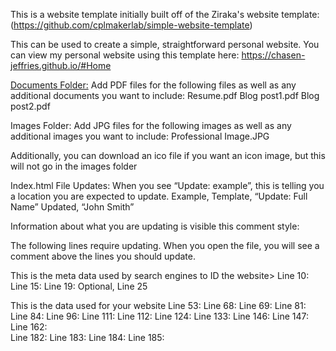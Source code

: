 This is a website template initially built off of the Ziraka's website template:
(https://github.com/cplmakerlab/simple-website-template)

This can be used to create a simple, straightforward personal website.
You can view my personal website using this template here:
https://chasen-jeffries.github.io/#Home


<u>Documents Folder:</u>
Add PDF files for the following files as well as any additional documents you want to include:
	Resume.pdf
	Blog post1.pdf
	Blog post2.pdf


Images Folder:
Add JPG files for the following images as well as any additional images you want to include:
	Professional Image.JPG

Additionally, you can download an ico file if you want an icon image, but this will not go in the images folder

Index.html File Updates:
When you see “Update: example”, this is telling you a location you are expected to update.
Example,
Template,	“Update: Full Name”
Updated,	“John Smith”

Information about what you are updating is visible this comment style:
	<!--
		This is a comment to update this in the template
	-->

The following lines require updating. When you open the file, you will see a comment above the lines you should update.

<Page Setup:> This is the meta data used by search engines to ID the website> 
Line 10: 
Line 15: 
Line 19: 
Optional, Line 25

<body> This is the data used for your website
Line 53:
Line 68: 
Line 69:
Line 81:
Line 84:
Line 96:
Line 111:
Line 112:
Line 124:
Line 133:
Line 146:
Line 147:
Line 162:

<footer>
Line 182:
Line 183:
Line 184:
Line 185:

